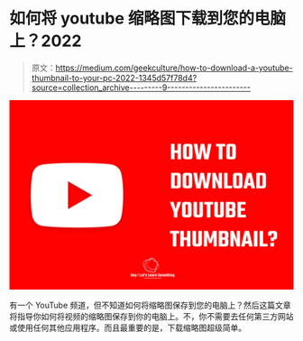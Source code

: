 # 如何将 youtube 缩略图下载到您的电脑上？2022

> 原文：<https://medium.com/geekculture/how-to-download-a-youtube-thumbnail-to-your-pc-2022-1345d57f78d4?source=collection_archive---------9----------------------->

![](img/fed6a50bd638f0dc09e4aa1487186abd.png)

有一个 YouTube 频道，但不知道如何将缩略图保存到您的电脑上？然后这篇文章将指导你如何将视频的缩略图保存到你的电脑上。不，你不需要去任何第三方网站或使用任何其他应用程序。而且最重要的是，下载缩略图超级简单。